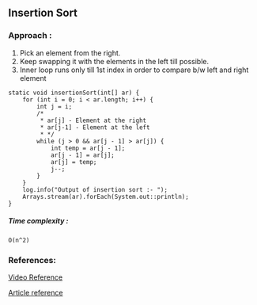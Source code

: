 ## Insertion Sort

### Approach :

1. Pick an element from the right.
2. Keep swapping it with the elements in the left till possible.
3. Inner loop runs only till 1st index in order to compare b/w left and right element

```   
static void insertionSort(int[] ar) {
    for (int i = 0; i < ar.length; i++) {
        int j = i;
        /*
         * ar[j] - Element at the right
         * ar[j-1] - Element at the left
         * */
        while (j > 0 && ar[j - 1] > ar[j]) {
            int temp = ar[j - 1];
            ar[j - 1] = ar[j];
            ar[j] = temp;
            j--;
        }
    }
    log.info("Output of insertion sort :- ");
    Arrays.stream(ar).forEach(System.out::println);
}
```

##### Time complexity :

``` O(n^2) ```

### References:

[Video Reference](https://www.youtube.com/watch?v=HGk_ypEuS24)

[Article reference](https://takeuforward.org/data-structure/insertion-sort-algorithm/)
